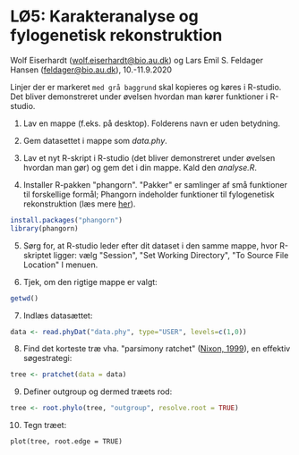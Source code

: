 # LØ5: Karakteranalyse og fylogenetisk rekonstruktion
Wolf Eiserhardt ([wolf.eiserhardt@bio.au.dk](wolf.eiserhardt@bio.au.dk)) og Lars Emil S. Feldager Hansen ([feldager@bio.au.dk](wolf.eiserhardt@bio.au.dk)), 10.-11.9.2020

Linjer der er markeret `med grå baggrund` skal kopieres og køres i R-studio. Det bliver demonstreret under øvelsen hvordan man kører funktioner i R-studio. 

1. Lav en mappe (f.eks. på desktop). Folderens navn er uden betydning. 

2. Gem datasettet i mappe som *data.phy*. 

3. Lav et nyt R-skript i R-studio (det bliver demonstreret under øvelsen hvordan man gør) og gem det i din mappe. Kald den *analyse.R*.

4. Installer R-pakken "phangorn". "Pakker" er samlinger af små funktioner til forskellige formål; Phangorn indeholder funktioner til fylogenetisk rekonstruktion (læs mere [her](https://cran.r-project.org/web/packages/phangorn/index.html)).

```R
install.packages("phangorn")
library(phangorn)
```

5. Sørg for, at R-studio leder efter dit dataset i den samme mappe, hvor R-skriptet ligger: vælg "Session", "Set Working Directory", "To Source File Location" I menuen. 

6. Tjek, om den rigtige mappe er valgt: 

```R
getwd()
```

7. Indlæs datasættet: 

```R
data <- read.phyDat("data.phy", type="USER", levels=c(1,0))
```

8. Find det korteste træ vha. "parsimony ratchet" ([Nixon, 1999](https://www.sciencedirect.com/science/article/pii/S0748300799901214)), en effektiv søgestrategi:

```R
tree <- pratchet(data = data)
```

9. Definer outgroup og dermed træets rod: 

```R
tree <- root.phylo(tree, "outgroup", resolve.root = TRUE)
```

10. Tegn træet: 

```
plot(tree, root.edge = TRUE)
```